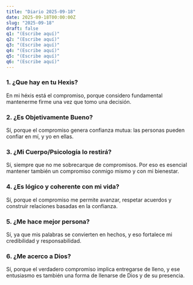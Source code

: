 ```yaml
---
title: "Diario 2025-09-18"
date: 2025-09-18T00:00:00Z
slug: "2025-09-18"
draft: false
q1: "(Escribe aquí)"
q2: "(Escribe aquí)"
q3: "(Escribe aquí)"
q4: "(Escribe aquí)"
q5: "(Escribe aquí)"
q6: "(Escribe aquí)"
---
```

### 1. ¿Que hay en tu Hexis?
En mi héxis está el compromiso, porque considero fundamental mantenerme firme una vez que tomo una decisión.

### 2. ¿Es Objetivamente Bueno?
Sí, porque el compromiso genera confianza mutua: las personas pueden confiar en mí, y yo en ellas.

### 3. ¿Mi Cuerpo/Psicología lo restirá?
Sí, siempre que no me sobrecarque de compromisos. Por eso es esencial mantener también un compromiso conmigo mismo y con mi bienestar.

### 4. ¿Es lógico y coherente con mi vida?
Sí, porque el compromiso me permite avanzar, respetar acuerdos y construir relaciones basadas en la confianza.

### 5. ¿Me hace mejor persona?
Sí, ya que mis palabras se convierten en hechos, y eso fortalece mi credibilidad y responsabilidad.

### 6. ¿Me acerco a Dios?
Sí, porque el verdadero compromiso implica entregarse de lleno, y ese entusiasmo es también una forma de llenarse de Dios y de su presencia.
